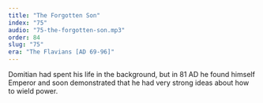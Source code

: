 ```yaml
---
title: "The Forgotten Son"
index: "75"
audio: "75-the-forgotten-son.mp3"
order: 84
slug: "75"
era: "The Flavians [AD 69-96]"
---
```


Domitian had spent his life in the background, but in 81 AD he found himself Emperor and soon demonstrated that he had very strong ideas about how to wield power.


